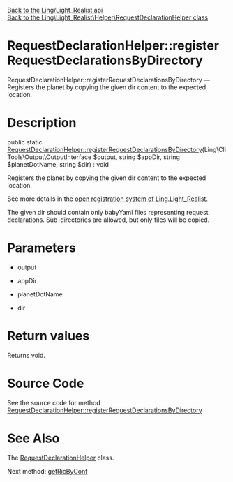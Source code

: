 [Back to the Ling/Light_Realist api](https://github.com/lingtalfi/Light_Realist/blob/master/doc/api/Ling/Light_Realist.md)<br>
[Back to the Ling\Light_Realist\Helper\RequestDeclarationHelper class](https://github.com/lingtalfi/Light_Realist/blob/master/doc/api/Ling/Light_Realist/Helper/RequestDeclarationHelper.md)


RequestDeclarationHelper::registerRequestDeclarationsByDirectory
================



RequestDeclarationHelper::registerRequestDeclarationsByDirectory — Registers the planet by copying the given dir content to the expected location.




Description
================


public static [RequestDeclarationHelper::registerRequestDeclarationsByDirectory](https://github.com/lingtalfi/Light_Realist/blob/master/doc/api/Ling/Light_Realist/Helper/RequestDeclarationHelper/registerRequestDeclarationsByDirectory.md)(Ling\CliTools\Output\OutputInterface $output, string $appDir, string $planetDotName, string $dir) : void




Registers the planet by copying the given dir content to the expected location.

See more details in the [open registration system of Ling.Light_Realist](https://github.com/lingtalfi/Light_Realist/blob/master/doc/pages/request-declaration.md#the-open-registration-system).

The given dir should contain only babyYaml files representing request declarations.
Sub-directories are allowed, but only files will be copied.




Parameters
================


- output

    

- appDir

    

- planetDotName

    

- dir

    


Return values
================

Returns void.








Source Code
===========
See the source code for method [RequestDeclarationHelper::registerRequestDeclarationsByDirectory](https://github.com/lingtalfi/Light_Realist/blob/master/Helper/RequestDeclarationHelper.php#L34-L51)


See Also
================

The [RequestDeclarationHelper](https://github.com/lingtalfi/Light_Realist/blob/master/doc/api/Ling/Light_Realist/Helper/RequestDeclarationHelper.md) class.

Next method: [getRicByConf](https://github.com/lingtalfi/Light_Realist/blob/master/doc/api/Ling/Light_Realist/Helper/RequestDeclarationHelper/getRicByConf.md)<br>

